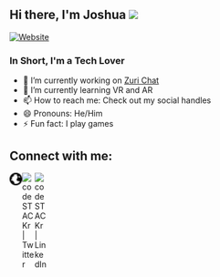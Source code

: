 ## Hi there, I'm Joshua <img src="https://media.giphy.com/media/hvRJCLFzcasrR4ia7z/giphy.gif" width="25px">
[![Website](https://img.shields.io/badge/developer-website-green?style=flat-square)](https://odelolajosh.netlify.app/)

### In Short, I'm a Tech Lover

- 🔭 I’m currently working on [Zuri Chat](https://zuri.chat)
- 🌱 I’m currently learning VR and AR
- 📫 How to reach me: Check out my social handles
- 😄 Pronouns: He/Him
- ⚡ Fun fact: I play games

<!-- - 👯 I’m looking to collaborate on ... -->
<!-- - 🤔 I’m looking for help with ... -->
<!-- - 💬 Ask me about ... -->


## Connect with me:
[<img align="left" alt="codeSTACKr.com" width="22px" src="https://raw.githubusercontent.com/iconic/open-iconic/master/svg/globe.svg" />][website]
[<img align="left" alt="codeSTACKr | Twitter" width="22px" src="https://cdn.jsdelivr.net/npm/simple-icons@v3/icons/twitter.svg" />][twitter]
[<img align="left" alt="codeSTACKr | LinkedIn" width="22px" src="https://cdn.jsdelivr.net/npm/simple-icons@v3/icons/linkedin.svg" />][linkedin]
<br />

<!-- This section you create this variables that are used above -->
[website]: https://odelolajosh.netlify.app/
[twitter]: https://twitter.com/indrajeet_nikam
[linkedin]: https://www.linkedin.com/in/tolamise-joshua-odelola-407181196/
